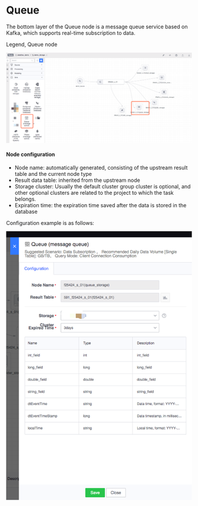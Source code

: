 # Queue

The bottom layer of the Queue node is a message queue service based on Kafka, which supports real-time subscription to data.

Legend, Queue node

![](../../../../assets/dataflow/components/storage/dataflow-queue.png)

#### Node configuration
- Node name: automatically generated, consisting of the upstream result table and the current node type
- Result data table: inherited from the upstream node
- Storage cluster: Usually the default cluster group cluster is optional, and other optional clusters are related to the project to which the task belongs.
- Expiration time: the expiration time saved after the data is stored in the database

Configuration example is as follows:

![](../../../../assets/dataflow/components/storage/dataflow-queue-example.png)